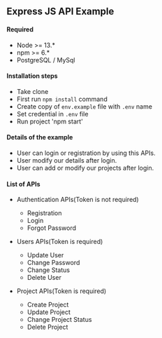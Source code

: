 ## Express JS API Example

#### Required
- Node >= 13.*
- npm >= 6.*
- PostgreSQL / MySql

#### Installation steps
- Take clone 
- First run `npm install` command
- Create copy of `env.example` file with `.env` name
- Set credential in `.env` file
- Run project 'npm start'

#### Details of the example
- User can login or registration by using this APIs.
- User modify our details after login.
- User can add or modify our projects after login.

#### List of APIs
- Authentication APIs(Token is not required)
    - Registration
    - Login
    - Forgot Password
    
- Users APIs(Token is required)
    - Update User
    - Change Password
    - Change Status
    - Delete User
    
- Project APIs(Token is required)
    - Create Project
    - Update Project    
    - Change Project Status
    - Delete Project